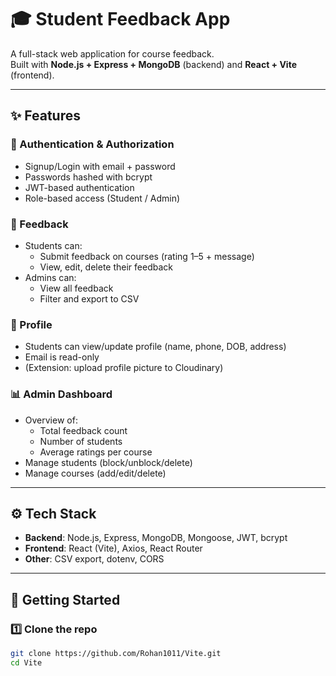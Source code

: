 # 🎓 Student Feedback App

A full-stack web application for course feedback.  
Built with **Node.js + Express + MongoDB** (backend) and **React + Vite** (frontend).

---

## ✨ Features

### 🔑 Authentication & Authorization
- Signup/Login with email + password
- Passwords hashed with bcrypt
- JWT-based authentication
- Role-based access (Student / Admin)

### 📝 Feedback
- Students can:
  - Submit feedback on courses (rating 1–5 + message)
  - View, edit, delete their feedback
- Admins can:
  - View all feedback
  - Filter and export to CSV

### 👤 Profile
- Students can view/update profile (name, phone, DOB, address)
- Email is read-only
- (Extension: upload profile picture to Cloudinary)

### 📊 Admin Dashboard
- Overview of:
  - Total feedback count
  - Number of students
  - Average ratings per course
- Manage students (block/unblock/delete)
- Manage courses (add/edit/delete)

---

## ⚙️ Tech Stack
- **Backend**: Node.js, Express, MongoDB, Mongoose, JWT, bcrypt
- **Frontend**: React (Vite), Axios, React Router
- **Other**: CSV export, dotenv, CORS

---

## 🚀 Getting Started

### 1️⃣ Clone the repo
```bash
git clone https://github.com/Rohan1011/Vite.git
cd Vite
